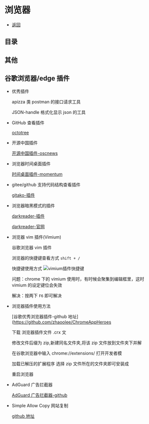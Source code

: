 # 浏览器

- [返回](../README.md)

## 目录

## 其他

## 谷歌浏览器/edge 插件

- 优秀插件

  apizza 类 postman 的接口请求工具

  JSON-handle 格式化显示 json 的工具

- GitHub 查看插件

  [octotree](https://github.com/ovity/octotree)

- 开源中国插件

  [开源中国插件-oscnews](https://github.com/jaywcjlove/oscnews/releases)

- 浏览器时间桌面插件

  [时间桌面插件-momentum](https://momentumdash.com/)

- gitee/github 支持代码结构查看插件

  [gitako-插件](https://github.com/EnixCoda/Gitako)

- 浏览器暗黑模式的插件

  [darkreader-插件](https://github.com/darkreader/darkreader)

  [darkreader-官网](https://darkreader.org/)

- 浏览器 vim 插件(Vimium)

  谷歌浏览器 vim 插件

  浏览器的快捷键查看方式 `shift + /`

  快捷键使用方式 ![vimium插件快捷键](../Picture/vimium-key.png)

  问题：chrome 下的 vimium 使用时，有时候会聚集到编辑框里，这时 vimium 的设定键位会失效

  解决：按两下 `F6` 即可解决

- 浏览器插件使用方法

  [谷歌优秀浏览器插件-github 地址](https://github.com/zhaoolee/ChromeAppHeroes

  下载 浏览器插件文件 .crx 文

  修改文件后缀为 zip,新建同名文件夹,将该 zip 文件放到文件夹下并解

  在谷歌浏览器中输入 chrome://extensions/ 打开开发者模

  加载已解压的扩展程序 选择 zip 文件所在的文件夹即可安装成

  重启浏览器

- AdGuard 广告拦截器

  [AdGuard 广告拦截器-github](https://github.com/AdguardTeam/AdguardBrowserExtension)

- Simple Allow Copy 网站复制

  [github 地址](https://github.com/Simple-Allow-Copy/chrome-extension-allow-copy)
